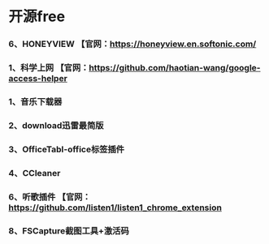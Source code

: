 # 开源free
### 6、HONEYVIEW 【官网：https://honeyview.en.softonic.com/
### 1、科学上网 【官网：https://github.com/haotian-wang/google-access-helper
### 1、音乐下载器
### 2、download迅雷最简版
### 3、OfficeTabl-office标签插件
### 4、CCleaner
### 6、听歌插件 【官网：https://github.com/listen1/listen1_chrome_extension
### 8、FSCapture截图工具+激活码